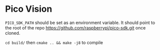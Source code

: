 # Pico Vision

`PICO_SDK_PATH` should be set as an environment variable. It should point to the root of the repo https://github.com/raspberrypi/pico-sdk.git once cloned.

`cd build/` then `cmake .. && make -j8` to compile